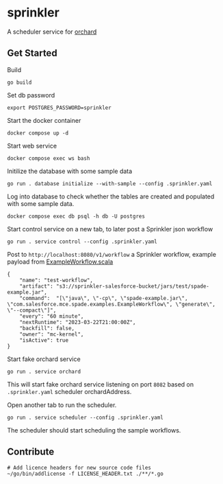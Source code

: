 # sprinkler

A scheduler service for [orchard](https://github.com/salesforce/orchard)

## Get Started
Build
```
go build
```
Set db password
```
export POSTGRES_PASSWORD=sprinkler
```
Start the docker container
```
docker compose up -d
```
Start web service
```
docker compose exec ws bash
```
Initilize the database with some sample data
```
go run . database initialize --with-sample --config .sprinkler.yaml
```
Log into database to check whether the tables are created and populated with some sample data.
```
docker compose exec db psql -h db -U postgres
```

Start control service on a new tab, to later post a Sprinkler json workflow
```
go run . service control --config .sprinkler.yaml 
```

Post to `http://localhost:8080/v1/workflow` a Sprinkler workflow, example payload from [ExampleWorkflow.scala](https://github.com/salesforce/spade/blob/main/spade-examples/src/main/scala/com/salesforce/mce/spade/examples/ExampleWorkflow.scala)
```
{
    "name": "test-workflow",
    "artifact": "s3://sprinkler-salesforce-bucket/jars/test/spade-example.jar",
    "command":  "[\"java\", \"-cp\", \"spade-example.jar\", \"com.salesforce.mce.spade.examples.ExampleWorkflow\", \"generate\", \"--compact\"]",
    "every": "60 minute",
    "nextRuntime": "2023-03-22T21:00:00Z",
    "backfill": false,
    "owner": "mc-kernel",
    "isActive": true
}
```

Start fake orchard service
```
go run . service orchard
```
This will start fake orchard service listening on port `8082` based on `.sprinkler.yaml` scheduler orchardAddress.

Open another tab to run the scheduler.
```
go run . service scheduler --config .sprinkler.yaml
```
The scheduler should start scheduling the sample workflows.


## Contribute

```
# Add licence headers for new source code files
~/go/bin/addlicense -f LICENSE_HEADER.txt ./**/*.go
```
